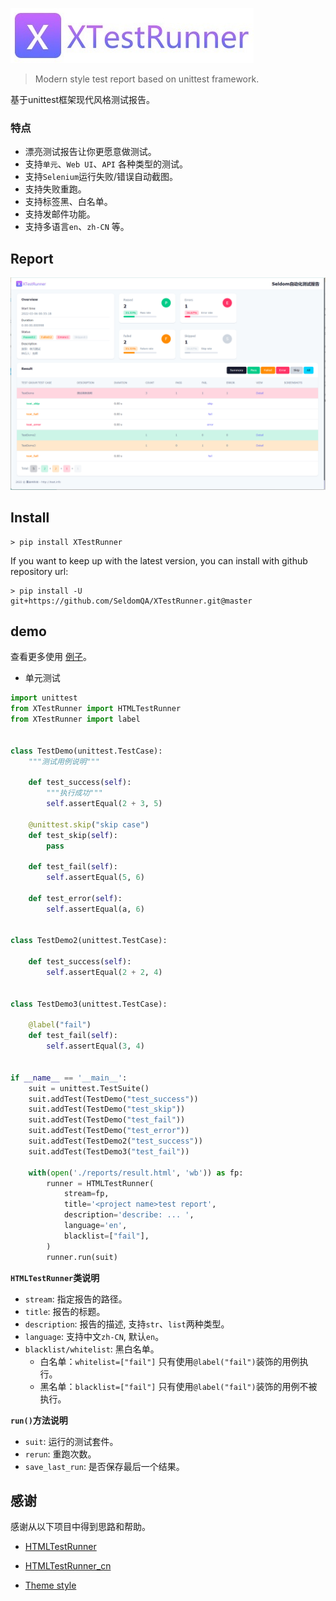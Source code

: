 ![](./XTestRunner_logo.jpg)

> Modern style test report based on unittest framework.

基于unittest框架现代风格测试报告。

### 特点

* 漂亮测试报告让你更愿意做测试。
* 支持`单元`、`Web UI`、`API` 各种类型的测试。
* 支持`Selenium`运行失败/错误自动截图。
* 支持失败重跑。
* 支持标签黑、白名单。
* 支持发邮件功能。
* 支持多语言`en`、`zh-CN` 等。


## Report

![](./img/test_report.png)


## Install

```shell
> pip install XTestRunner
```

If you want to keep up with the latest version, you can install with github repository url:

```shell
> pip install -U git+https://github.com/SeldomQA/XTestRunner.git@master
```

## demo

查看更多使用 [例子](./test)。

* 单元测试 

```python
import unittest
from XTestRunner import HTMLTestRunner
from XTestRunner import label


class TestDemo(unittest.TestCase):
    """测试用例说明"""
    
    def test_success(self):
        """执行成功"""
        self.assertEqual(2 + 3, 5)
    
    @unittest.skip("skip case")
    def test_skip(self):
        pass
    
    def test_fail(self):
        self.assertEqual(5, 6)
    
    def test_error(self):
        self.assertEqual(a, 6)


class TestDemo2(unittest.TestCase):

    def test_success(self):
        self.assertEqual(2 + 2, 4)


class TestDemo3(unittest.TestCase):

    @label("fail")
    def test_fail(self):
        self.assertEqual(3, 4)


if __name__ == '__main__':
    suit = unittest.TestSuite()
    suit.addTest(TestDemo("test_success"))
    suit.addTest(TestDemo("test_skip"))
    suit.addTest(TestDemo("test_fail"))
    suit.addTest(TestDemo("test_error"))
    suit.addTest(TestDemo2("test_success"))
    suit.addTest(TestDemo3("test_fail"))
    
    with(open('./reports/result.html', 'wb')) as fp:
        runner = HTMLTestRunner(
            stream=fp,
            title='<project name>test report',
            description='describe: ... ',
            language='en',
            blacklist=["fail"],
        )
        runner.run(suit)
```

__`HTMLTestRunner`类说明__

* `stream`: 指定报告的路径。
* `title`: 报告的标题。
* `description`: 报告的描述, 支持`str`、`list`两种类型。
* `language`: 支持中文`zh-CN`, 默认`en`。
* `blacklist/whitelist`: 黑白名单。
  * 白名单：`whitelist=["fail"]`  只有使用`@label("fail")`装饰的用例执行。
  * 黑名单：`blacklist=["fail"]`  只有使用`@label("fail")`装饰的用例不被执行。

__`run()`方法说明__

* `suit`: 运行的测试套件。
* `rerun`: 重跑次数。
* `save_last_run`: 是否保存最后一个结果。

## 感谢

感谢从以下项目中得到思路和帮助。

* [HTMLTestRunner](http://tungwaiyip.info/software/HTMLTestRunner.html)

* [HTMLTestRunner_cn](https://github.com/GoverSky/HTMLTestRunner_cn)

* [Theme style](https://clever-dashboard.webpixels.work/pages/tasks/list-view.html)
